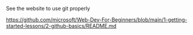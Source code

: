 See the website to use git properly 

https://github.com/microsoft/Web-Dev-For-Beginners/blob/main/1-getting-started-lessons/2-github-basics/README.md

